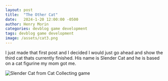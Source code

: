 ```yaml
---
layout: post
title:  "The Other Cat"
date:   2024-1-20 12:00:00 -0500
author: Henry Morin
categories: devblog game development
tags: devblog game development
image: /assets/cat3.png
---
```

I just made that first post and I decided I would just go ahead and show the third cat thats currently finished. His name is Slender Cat and he is based on a cat figurine my mom got me.

![Slender Cat from Cat Collecting game](/blog/assets/cat3.png)
